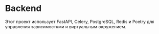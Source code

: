 # Backend

Этот проект использует FastAPI, Celery, PostgreSQL, Redis и Poetry для управления зависимостями и виртуальным окружением.
